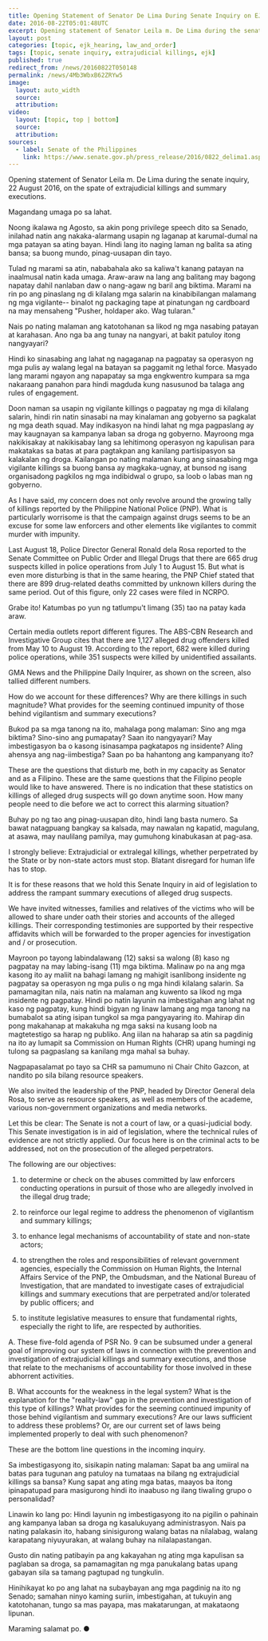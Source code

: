 ```yaml
---
title: Opening Statement of Senator De Lima During Senate Inquiry on EJK
date: 2016-08-22T05:01:48UTC
excerpt: Opening statement of Senator Leila m. De Lima during the senate inquiry, 22 August 2016, on the spate of extrajudicial killings and summary executions.
layout: post
categories: [topic, ejk_hearing, law_and_order]
tags: [topic, senate inquiry, extrajudicial killings, ejk]
published: true
redirect_from: /news/20160822T050148
permalink: /news/4Mb3WbxB62ZRYw5
image:
  layout: auto_width
  source: 
  attribution: 
video:
  layout: [topic, top | bottom]
  source: 
  attribution: 
sources:
  - label: Senate of the Philippines
    link: https://www.senate.gov.ph/press_release/2016/0822_delima1.asp
---
```


Opening statement of Senator Leila m. De Lima during the senate inquiry, 22 August 2016, on the spate of extrajudicial killings and summary executions.

Magandang umaga po sa lahat.

Noong ikalawa ng Agosto, sa akin pong privilege speech dito sa Senado, inilahad natin ang nakaka-alarmang usapin ng laganap at karumal-dumal na mga patayan sa ating bayan. Hindi lang ito naging laman ng balita sa ating bansa; sa buong mundo, pinag-uusapan din tayo.

Tulad ng marami sa atin, nababahala ako sa kaliwa't kanang patayan na inaalmusal natin kada umaga. Araw-araw na lang ang balitang may bagong napatay dahil nanlaban daw o nang-agaw ng baril ang biktima. Marami na rin po ang pinaslang ng di kilalang mga salarin na kinabibilangan malamang ng mga vigilante-- binalot ng packaging tape at pinatungan ng cardboard na may mensaheng "Pusher, holdaper ako. Wag tularan."

Nais po nating malaman ang katotohanan sa likod ng mga nasabing patayan at karahasan. Ano nga ba ang tunay na nangyari, at bakit patuloy itong nangyayari?

Hindi ko sinasabing ang lahat ng nagaganap na pagpatay sa operasyon ng mga pulis ay walang legal na batayan sa paggamit ng lethal force. Masyado lang marami ngayon ang napapatay sa mga engkwentro kumpara sa mga nakaraang panahon para hindi magduda kung nasusunod ba talaga ang rules of engagement.

Doon naman sa usapin ng vigilante killings o pagpatay ng mga di kilalang salarin, hindi rin natin sinasabi na may kinalaman ang gobyerno sa pagkalat ng mga death squad. May indikasyon na hindi lahat ng mga pagpaslang ay may kaugnayan sa kampanya laban sa droga ng gobyerno. Mayroong mga nakikisakay at nakikisabay lang sa lehitimong operasyon ng kapulisan para makatakas sa batas at para pagtakpan ang kanilang partisipasyon sa kalakalan ng droga. Kailangan po nating malaman kung ang sinasabing mga vigilante killings sa buong bansa ay magkaka-ugnay, at bunsod ng isang organisadong pagkilos ng mga indibidwal o grupo, sa loob o labas man ng gobyerno.

As I have said, my concern does not only revolve around the growing tally of killings reported by the Philippine National Police (PNP). What is particularly worrisome is that the campaign against drugs seems to be an excuse for some law enforcers and other elements like vigilantes to commit murder with impunity.

Last August 18, Police Director General Ronald dela Rosa reported to the Senate Committee on Public Order and Illegal Drugs that there are 665 drug suspects killed in police operations from July 1 to August 15. But what is even more disturbing is that in the same hearing, the PNP Chief stated that there are 899 drug-related deaths committed by unknown killers during the same period. Out of this figure, only 22 cases were filed in NCRPO.

Grabe ito! Katumbas po yun ng tatlumpu't limang (35) tao na patay kada araw.

Certain media outlets report different figures. The ABS-CBN Research and Investigative Group cites that there are 1,127 alleged drug offenders killed from May 10 to August 19. According to the report, 682 were killed during police operations, while 351 suspects were killed by unidentified assailants.

GMA News and the Philippine Daily Inquirer, as shown on the screen, also tallied different numbers.

How do we account for these differences? Why are there killings in such magnitude? What provides for the seeming continued impunity of those behind vigilantism and summary executions?

Bukod pa sa mga tanong na ito, mahalaga pong malaman: Sino ang mga biktima? Sino-sino ang pumapatay? Saan ito nangyayari? May imbestigasyon ba o kasong isinasampa pagkatapos ng insidente? Aling ahensya ang nag-iimbestiga? Saan po ba hahantong ang kampanyang ito?

These are the questions that disturb me, both in my capacity as Senator and as a Filipino. These are the same questions that the Filipino people would like to have answered. There is no indication that these statistics on killings of alleged drug suspects will go down anytime soon. How many people need to die before we act to correct this alarming situation?

Buhay po ng tao ang pinag-uusapan dito, hindi lang basta numero. Sa bawat natagpuang bangkay sa kalsada, may nawalan ng kapatid, magulang, at asawa, may naulilang pamilya, may gumuhong kinabukasan at pag-asa.

I strongly believe: Extrajudicial or extralegal killings, whether perpetrated by the State or by non-state actors must stop. Blatant disregard for human life has to stop.

It is for these reasons that we hold this Senate Inquiry in aid of legislation to address the rampant summary executions of alleged drug suspects.

We have invited witnesses, families and relatives of the victims who will be allowed to share under oath their stories and accounts of the alleged killings. Their corresponding testimonies are supported by their respective affidavits which will be forwarded to the proper agencies for investigation and / or prosecution.

Mayroon po tayong labindalawang (12) saksi sa walong (8) kaso ng pagpatay na may labing-isang (11) mga biktima. Malinaw po na ang mga kasong ito ay maliit na bahagi lamang ng mahigit isanlibong insidente ng pagpatay sa operasyon ng mga pulis o ng mga hindi kilalang salarin. Sa pamamagitan nila, nais natin na malaman ang kuwento sa likod ng mga insidente ng pagpatay. Hindi po natin layunin na imbestigahan ang lahat ng kaso ng pagpatay, kung hindi bigyan ng linaw lamang ang mga tanong na bumabalot sa ating isipan tungkol sa mga pangyayaring ito. Mahirap din pong makahanap at makakuha ng mga saksi na kusang loob na magtetestigo sa harap ng publiko. Ang iilan na haharap sa atin sa pagdinig na ito ay lumapit sa Commission on Human Rights (CHR) upang humingi ng tulong sa pagpaslang sa kanilang mga mahal sa buhay.

Nagpapasalamat po tayo sa CHR sa pamumuno ni Chair Chito Gazcon, at nandito po sila bilang resource speakers.

We also invited the leadership of the PNP, headed by Director General dela Rosa, to serve as resource speakers, as well as members of the academe, various non-government organizations and media networks.

Let this be clear: The Senate is not a court of law, or a quasi-judicial body. This Senate investigation is in aid of legislation, where the technical rules of evidence are not strictly applied. Our focus here is on the criminal acts to be addressed, not on the prosecution of the alleged perpetrators.

The following are our objectives:

1. to determine or check on the abuses committed by law enforcers conducting operations in pursuit of those who are allegedly involved in the illegal drug trade;

2. to reinforce our legal regime to address the phenomenon of vigilantism and summary killings;

3. to enhance legal mechanisms of accountability of state and non-state actors;

4. to strengthen the roles and responsibilities of relevant government agencies, especially the Commission on Human Rights, the Internal Affairs Service of the PNP, the Ombudsman, and the National Bureau of Investigation, that are mandated to investigate cases of extrajudicial killings and summary executions that are perpetrated and/or tolerated by public officers; and

5. to institute legislative measures to ensure that fundamental rights, especially the right to life, are respected by authorities.

A. These five-fold agenda of PSR No. 9 can be subsumed under a general goal of improving our system of laws in connection with the prevention and investigation of extrajudicial killings and summary executions, and those that relate to the mechanisms of accountability for those involved in these abhorrent activities.

B. What accounts for the weakness in the legal system? What is the explanation for the "reality-law" gap in the prevention and investigation of this type of killings? What provides for the seeming continued impunity of those behind vigilantism and summary executions? Are our laws sufficient to address these problems? Or, are our current set of laws being implemented properly to deal with such phenomenon?

These are the bottom line questions in the incoming inquiry.

Sa imbestigasyong ito, sisikapin nating malaman: Sapat ba ang umiiral na batas para tugunan ang patuloy na tumataas na bilang ng extrajudicial killings sa bansa? Kung sapat ang ating mga batas, maayos ba itong ipinapatupad para masigurong hindi ito inaabuso ng ilang tiwaling grupo o personalidad?

Linawin ko lang po: Hindi layunin ng imbestigasyong ito na pigilin o pahinain ang kampanya laban sa droga ng kasalukuyang administrasyon. Nais pa nating palakasin ito, habang sinisigurong walang batas na nilalabag, walang karapatang niyuyurakan, at walang buhay na nilalapastangan.

Gusto din nating patibayin pa ang kakayahan ng ating mga kapulisan sa paglaban sa droga, sa pamamagitan ng mga panukalang batas upang gabayan sila sa tamang pagtupad ng tungkulin.

Hinihikayat ko po ang lahat na subaybayan ang mga pagdinig na ito ng Senado; samahan ninyo kaming suriin, imbestigahan, at tukuyin ang katotohanan, tungo sa mas payapa, mas makatarungan, at makataong lipunan.

Maraming salamat po.
&#x25cf;



